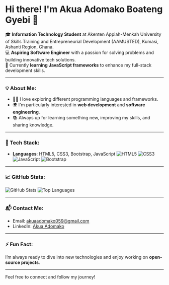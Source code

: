 # Hi there! I'm **Akua Adomako Boateng Gyebi** 👋

🎓 **Information Technology Student** at Akenten Appiah-Menkah University of Skills Training and Entrepreneurial Development (AAMUSTED), Kumasi, Ashanti Region, Ghana.  
💻 **Aspiring Software Engineer** with a passion for solving problems and building innovative tech solutions.  
🌱 Currently **learning JavaScript frameworks** to enhance my full-stack development skills.  

---

### 💡 About Me:
- 👨‍💻 I love exploring different programming languages and frameworks.
- 🌍 I'm particularly interested in **web development** and **software engineering**.
- 📚 Always up for learning something new, improving my skills, and sharing knowledge.

---

### 🔧 Tech Stack:
- **Languages**: HTML5, CSS3, Bootstrap, JavaScript
![HTML5](https://img.shields.io/badge/-HTML5-E34F26?style=flat-square&logo=html5&logoColor=white) 
![CSS3](https://img.shields.io/badge/-CSS3-1572B6?style=flat-square&logo=css3) 
![JavaScript](https://img.shields.io/badge/-JavaScript-F7DF1E?style=flat-square&logo=javascript&logoColor=black) 
![Bootstrap](https://img.shields.io/badge/-Bootstrap-563D7C?style=flat-square&logo=bootstrap&logoColor=white)

---

### 📈 GitHub Stats:
![GitHub Stats](https://github-readme-stats.vercel.app/api?username=Akua-Adomako&show_icons=true&theme=radical)
![Top Languages](https://github-readme-stats.vercel.app/api/top-langs/?username=Akua-Adomako&layout=compact&theme=radical)

---

### 📬 Contact Me:
- Email: [akuaadomako059@gmail.com](mailto:akuaadomako059@gmail.com)
- LinkedIn: [Akua Adomako](https://www.linkedin.com/in/akua-adomako-7063672a8)

---

### ⚡ Fun Fact:
I’m always ready to dive into new technologies and enjoy working on **open-source projects**.

---

Feel free to connect and follow my journey!

<!---
Akua-Adomako/Akua-Adomako is a ✨ special ✨ repository because its `README.md` (this file) appears on your GitHub profile.
You can click the Preview link to take a look at your changes.
--->
